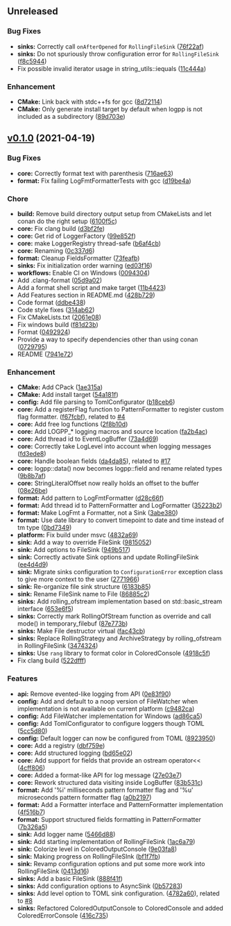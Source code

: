 ## Unreleased

### Bug Fixes
- **sinks:** Correctly call `onAfterOpened` for `RollingFileSink` ([76f22af](https://github.com/oktal/logpp/commit/76f22af228c07435abac5d8904bf9c686cc1f6f5))
- **sinks:** Do not spuriously throw configuration error for `RollingFileSink` ([f8c5944](https://github.com/oktal/logpp/commit/f8c5944416528fe6e5980585a8a3319348b52066))
- Fix possible invalid iterator usage in string_utils::iequals ([11c444a](https://github.com/oktal/logpp/commit/11c444a2859274c02f4e534697b72db137d26af9))

### Enhancement
- **CMake:** Link back with stdc++fs for gcc ([8d72114](https://github.com/oktal/logpp/commit/8d72114582ac6aef0a08a3e9a8a75b7dbeada334))
- **CMake:** Only generate install target by default when logpp is not included as a subdirectory ([89d703e](https://github.com/oktal/logpp/commit/89d703eebf00776d11cdb445c602c18a31b995dd))


<a name="v0.1.0"></a>
## [v0.1.0](https://github.com/oktal/logpp/compare/ce1a7a609513f7eccf09e10dab91f8b5e5f7220f...v0.1.0) (2021-04-19)

### Bug Fixes
- **core:** Correctly format text with parenthesis ([716ae63](https://github.com/oktal/logpp/commit/716ae63fb9e4266c2859e97dc4aab56f3882edd7))
- **format:** Fix failing LogFmtFormatterTests with gcc ([d19be4a](https://github.com/oktal/logpp/commit/d19be4af293e0e28d71a652ed24b7bfd710b4a7c))

### Chore
- **build:** Remove build directory output setup from CMakeLists and let conan do the right setup ([6100f5c](https://github.com/oktal/logpp/commit/6100f5c954d11a39219bd72ae5489d078c839e8d))
- **core:** Fix clang build ([d3bf2fe](https://github.com/oktal/logpp/commit/d3bf2fe06cc00efe102790d427f1186dcc81c018))
- **core:** Get rid of LoggerFactory ([99e852f](https://github.com/oktal/logpp/commit/99e852f95e2e13dd2067f31c523e9f825836d7fa))
- **core:** make LoggerRegistry thread-safe ([b6af4cb](https://github.com/oktal/logpp/commit/b6af4cb01d25d6cf4ad8b12ba980b0bebeccd571))
- **core:** Renaming ([0c337d6](https://github.com/oktal/logpp/commit/0c337d6e4808a0c9562e4ab7c7332ccc406428b6))
- **format:** Cleanup FieldsFormatter ([73feafb](https://github.com/oktal/logpp/commit/73feafbed156180bfefed6df9e1700087b17b866))
- **sinks:** Fix initialization order warning ([ed03f16](https://github.com/oktal/logpp/commit/ed03f1679953747edb2fbe23b17a465f8d3e1b55))
- **workflows:** Enable CI on Windows ([0094304](https://github.com/oktal/logpp/commit/0094304844727527111582389dedd99aba538a71))
- Add .clang-format ([05d9a02](https://github.com/oktal/logpp/commit/05d9a021cf966dfb34ef7bb3e6ca7a484b1c5ade))
- Add a format shell script and make target ([11b4423](https://github.com/oktal/logpp/commit/11b4423ff2aa169fc04ece4da68c0409d5b3eb0e))
- Add Features section in README.md ([428b729](https://github.com/oktal/logpp/commit/428b729fbe3e5bc600580a7c2982d28984eaa0b4))
- Code format ([ddbe438](https://github.com/oktal/logpp/commit/ddbe438ad59704fc90e47197230c3eabbb31ec1a))
- Code style fixes ([314ab62](https://github.com/oktal/logpp/commit/314ab624458b0c051473d6bceaf7da4503bf8f59))
- Fix CMakeLists.txt ([2061e08](https://github.com/oktal/logpp/commit/2061e08c3561c8c45776901aa1208508c967485d))
- Fix windows build ([f81d23b](https://github.com/oktal/logpp/commit/f81d23b052da55efc1f3a732cab9a9113b456879))
- Format ([0492924](https://github.com/oktal/logpp/commit/04929242373958c2a106ad4d88bfac79f57d4559))
- Provide a way to specify dependencies other than using conan ([0729795](https://github.com/oktal/logpp/commit/072979503c0e2022f1ed500cc0cd4163bf778d82))
- README ([7941e72](https://github.com/oktal/logpp/commit/7941e72c0801b976a1f9be7470b57223ea0ae8c1))

### Enhancement
- **CMake:** Add CPack ([1ae315a](https://github.com/oktal/logpp/commit/1ae315a521513a4bec5f7ea67e7b0353e062b3ed))
- **CMake:** Add install target ([54a181f](https://github.com/oktal/logpp/commit/54a181f4d07ddef139d4fca95978219af2a73e45))
- **config:** Add file parsing to TomlConfigurator ([b18ceb6](https://github.com/oktal/logpp/commit/b18ceb6f7baa86eadf635588dd2048f3bd844c50))
- **core:** Add a registerFlag<F> function to PatternFormatter to register custom flag formatter. ([f67fcbf](https://github.com/oktal/logpp/commit/f67fcbf8edbe472cb13f2e4fb7fc661267e1d53d)), related to [#4](https://github.com/oktal/logpp/issues/4)
- **core:** Add free log functions ([2f8b10d](https://github.com/oktal/logpp/commit/2f8b10df70799e6771046514ca273ab013d64e21))
- **core:** Add LOGPP_* logging macros and source location ([fa2b4ac](https://github.com/oktal/logpp/commit/fa2b4acb02ca721b02d6e13b7fc6d2f49a598650))
- **core:** Add thread id to EventLogBuffer ([73a4d69](https://github.com/oktal/logpp/commit/73a4d6947463b0139599a4c7c5dd213148b427d6))
- **core:** Correctly take LogLevel into account when logging messages ([fd3ede8](https://github.com/oktal/logpp/commit/fd3ede8fbb64a726f10a426e3e330c21b6c74252))
- **core:** Handle boolean fields ([da4da85](https://github.com/oktal/logpp/commit/da4da858485fbac6987ec39c9e1ab4337a4f9416)), related to [#17](https://github.com/oktal/logpp/issues/17)
- **core:** logpp::data() now becomes logpp::field and rename related types ([9b8b7af](https://github.com/oktal/logpp/commit/9b8b7aff1d2ff19ca969320d7dc69fefac855cc8))
- **core:** StringLiteralOffset now really holds an offset to the buffer ([08e26be](https://github.com/oktal/logpp/commit/08e26be2bdc63300985ff8ae6f93d40f2d73da17))
- **format:** Add pattern to LogFmtFormatter ([d28c66f](https://github.com/oktal/logpp/commit/d28c66f4d86345eabfb3564e6d02fe20ee351409))
- **format:** Add thread id to PatternFormatter and LogFormatter ([35223b2](https://github.com/oktal/logpp/commit/35223b2c9c00dd175bf1e32d6ed7cb977b33351b))
- **format:** Make LogFmt a Formatter, not a Sink ([3abe380](https://github.com/oktal/logpp/commit/3abe380c32830c35b1112d6b26e60b6441c315e0))
- **format:** Use date library to convert timepoint to date and time instead of tm type ([0bd7349](https://github.com/oktal/logpp/commit/0bd73499397c2ba3db7321c90466b27565ce6c8b))
- **platform:** Fix build under msvc ([4832a69](https://github.com/oktal/logpp/commit/4832a69e6b40d6ec119e8950a02d45b6b57ff5f1))
- **sink:** Add a way to override FileSink ([9815052](https://github.com/oktal/logpp/commit/9815052b267f4896067c9112aac0380bf0ab6572))
- **sink:** Add options to FileSink ([949b517](https://github.com/oktal/logpp/commit/949b517edfcc8fe81601fdbfbb9a6780de7bb105))
- **sink:** Correctly activate Sink options and update RollingFileSink ([ee4d4d9](https://github.com/oktal/logpp/commit/ee4d4d9b0d0b6d1c1be400bc0d5ead2146d6ec6d))
- **sink:** Migrate sinks configuration to `ConfigurationError` exception class to give more context to the user ([2771966](https://github.com/oktal/logpp/commit/277196677a9fc0291ab8bf2a03a44527db96fdeb))
- **sink:** Re-organize file sink structure ([6183b85](https://github.com/oktal/logpp/commit/6183b8548bddb0a3e95f7e458e6b9bf4fed9e951))
- **sink:** Rename FileSink name to File ([86885c2](https://github.com/oktal/logpp/commit/86885c2db6b766c74aacdc7f5a20947aff03bfce))
- **sinks:** Add rolling_ofstream implementation based on std::basic_stream interface ([653e6f5](https://github.com/oktal/logpp/commit/653e6f5c52b9374e30dec5735339ef164c6295b7))
- **sinks:** Correctly mark RollingOfStream function as override and call mode() in temporary_filebuf ([87e773b](https://github.com/oktal/logpp/commit/87e773b93f315f965d5bdc146ffdff76ad916d55))
- **sinks:** Make File destructor virtual ([fac43cb](https://github.com/oktal/logpp/commit/fac43cb5121e6973981e629340eaccb4626798f2))
- **sinks:** Replace RollingStrategy and ArchiveStrategy by rolling_ofstream in RollingFileSink ([3474324](https://github.com/oktal/logpp/commit/34743247a257ed8700217618affb3d4c497fc929))
- **sinks:** Use `rang` library to format color in ColoredConsole ([4918c5f](https://github.com/oktal/logpp/commit/4918c5f2af1b898f6d3ed33a7df69484a4777aa9))
- Fix clang build ([522dfff](https://github.com/oktal/logpp/commit/522dfff9460faa4d89c9bdfe69487dc8bbeb8312))

### Features
- **api:** Remove evented-like logging from API ([0e83f90](https://github.com/oktal/logpp/commit/0e83f90d357d6bc7db92a94739eec27a66c6b05d))
- **config:** Add and default to a noop version of FileWatcher when implementation is not available on current platform ([c9482ca](https://github.com/oktal/logpp/commit/c9482ca92813a5c1abbbb07a62f8cd16842e59c7))
- **config:** Add FileWatcher implementation for Windows ([ad86ca5](https://github.com/oktal/logpp/commit/ad86ca5d689d73d1ed8c07f6c1e72566f2124aa9))
- **config:** Add TomlConfigurator to configure loggers though TOML ([5cc5d80](https://github.com/oktal/logpp/commit/5cc5d80932891b32a5b8d1b7702d437d4ca3d7e2))
- **config:** Default logger can now be configured from TOML ([8923950](https://github.com/oktal/logpp/commit/89239508d830e259c9fd9e8dfb0b229fca9b5aa8))
- **core:** Add a registry ([dbf759e](https://github.com/oktal/logpp/commit/dbf759e5310b024b7b1c05777f9c9e23193608f2))
- **core:** Add structured logging ([bd65e02](https://github.com/oktal/logpp/commit/bd65e02dc54b2e8d0500e8f23f35a329372941e0))
- **core:** Add support for fields that provide an ostream operator<< ([4cff806](https://github.com/oktal/logpp/commit/4cff806136712c83acf1784decbf84ddee552ddb))
- **core:** Added a format-like API for log message ([27e03e7](https://github.com/oktal/logpp/commit/27e03e7b020b06f3f9f412f57c7598dbfebe331b))
- **core:** Rework structured data visiting inside LogBuffer ([83b531c](https://github.com/oktal/logpp/commit/83b531c104e33cb3aff09d516d7219d0a84b0ea0))
- **format:** Add '%i' milliseconds pattern formatter flag and '%u' microseconds pattern formatter flag ([a0b2197](https://github.com/oktal/logpp/commit/a0b2197b456554cb6fe962edec2cdd4a4490ce64))
- **format:** Add a Formatter interface and PatternFormatter implementation ([4f516b7](https://github.com/oktal/logpp/commit/4f516b7c9a930b480a0478731e2c003a24b49c9d))
- **format:** Support structured fields formatting in PatternFormatter ([7b326a5](https://github.com/oktal/logpp/commit/7b326a5b324e95982ed324a651b5074faf7644a8))
- **sink:** Add logger name ([5466d88](https://github.com/oktal/logpp/commit/5466d8808b5b6aa30ead86bfcec11f73b41a6608))
- **sink:** Add starting implementation of RollingFileSink ([1ac6a79](https://github.com/oktal/logpp/commit/1ac6a7992f3ffe68e8014727cdb154188f3b5958))
- **sink:** Colorize level in ColoredOutputConsole ([9e03fa8](https://github.com/oktal/logpp/commit/9e03fa84655f3b0fba0f72bffc99ae8cc2517d4a))
- **sink:** Making progress on RollingFileSInk ([bf1f7fb](https://github.com/oktal/logpp/commit/bf1f7fbc6910387a8fb6048d417f50c6af6a589b))
- **sink:** Revamp configuration options and put some more work into RollingFileSink ([0413d16](https://github.com/oktal/logpp/commit/0413d16965267393ae139514c52b4f86ab6b2846))
- **sinks:** Add a basic FileSink ([888f41f](https://github.com/oktal/logpp/commit/888f41f034c3d5747bb2f6bc0c31f762b0c2ad1f))
- **sinks:** Add configuration options to AsyncSink ([0b57283](https://github.com/oktal/logpp/commit/0b57283afa242026e46e99cd3de6a3f033cc83e9))
- **sinks:** Add level option to TOML sink configuration. ([4782a60](https://github.com/oktal/logpp/commit/4782a60fbe9fb9dac63aff03aa1775aed8d970ce)), related to [#8](https://github.com/oktal/logpp/issues/8)
- **sinks:** Refactored ColoredOutputConsole to ColoredConsole and added ColoredErrorConsole ([416c735](https://github.com/oktal/logpp/commit/416c73513cdea0e69e7ee53380d4fa09a8eda49c))


